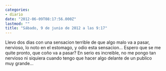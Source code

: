 ```yaml
---
categories:
- diario
date: "2012-06-09T08:17:56.000Z"
lastmod: ""
title: "Sábado, 9 de junio de 2012 a las 9:17"
---
```


Llevo dos dias con una sensacion terrible de que algo malo va a pasar, nervioso, lo noto en el estomago, y odio esta sensacion... Espero que se me quite pronto, que coño va a pasar? En serio es increible, no me pongo tan nervioso ni siquiera cuando tengo que hacer algo delante de un publico muy grande...